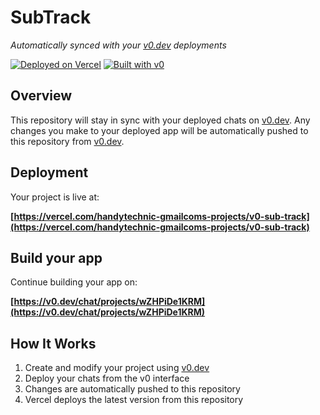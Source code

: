 # SubTrack

*Automatically synced with your [v0.dev](https://v0.dev) deployments*

[![Deployed on Vercel](https://img.shields.io/badge/Deployed%20on-Vercel-black?style=for-the-badge&logo=vercel)](https://vercel.com/handytechnic-gmailcoms-projects/v0-sub-track)
[![Built with v0](https://img.shields.io/badge/Built%20with-v0.dev-black?style=for-the-badge)](https://v0.dev/chat/projects/wZHPiDe1KRM)

## Overview

This repository will stay in sync with your deployed chats on [v0.dev](https://v0.dev).
Any changes you make to your deployed app will be automatically pushed to this repository from [v0.dev](https://v0.dev).

## Deployment

Your project is live at:

**[https://vercel.com/handytechnic-gmailcoms-projects/v0-sub-track](https://vercel.com/handytechnic-gmailcoms-projects/v0-sub-track)**

## Build your app

Continue building your app on:

**[https://v0.dev/chat/projects/wZHPiDe1KRM](https://v0.dev/chat/projects/wZHPiDe1KRM)**

## How It Works

1. Create and modify your project using [v0.dev](https://v0.dev)
2. Deploy your chats from the v0 interface
3. Changes are automatically pushed to this repository
4. Vercel deploys the latest version from this repository
